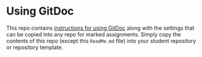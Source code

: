 # Using GitDoc

This repo contains [instructions for using GitDoc](./GitDocUsage.md) along with the settings that can be copied into any repo for marked assignments. Simply copy the contents of this repo (except this `ReadMe.md` file) into your student repository or repository template.
